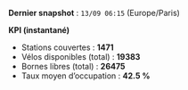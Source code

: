 **Dernier snapshot** : `13/09 06:15` (Europe/Paris)

**KPI (instantané)**

- Stations couvertes : **1471**
- Vélos disponibles (total) : **19383**
- Bornes libres (total) : **26475**
- Taux moyen d’occupation : **42.5 %**
